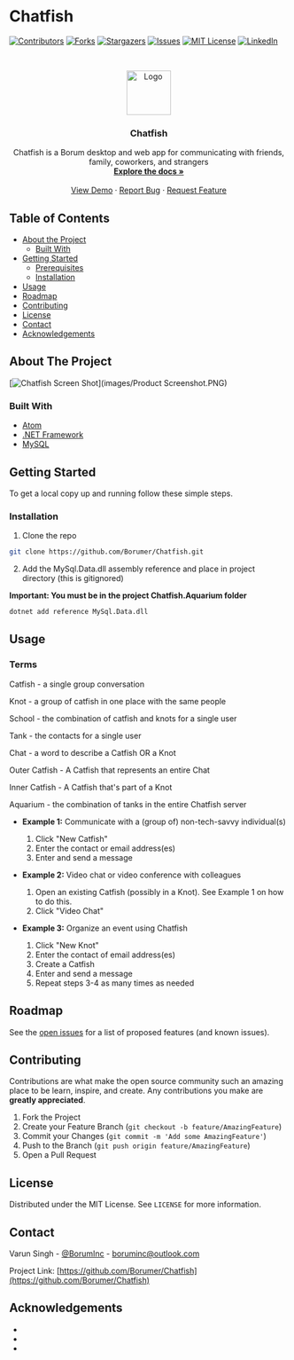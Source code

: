 # Chatfish
<!-- PROJECT SHIELDS -->
<!--
*** I'm using markdown "reference style" links for readability.
*** Reference links are enclosed in brackets [ ] instead of parentheses ( ).
*** See the bottom of this document for the declaration of the reference variables
*** for contributors-url, forks-url, etc. This is an optional, concise syntax you may use.
*** https://www.markdownguide.org/basic-syntax/#reference-style-links
-->
[![Contributors][contributors-shield]][contributors-url]
[![Forks][forks-shield]][forks-url]
[![Stargazers][stars-shield]][stars-url]
[![Issues][issues-shield]][issues-url]
[![MIT License][license-shield]][license-url]
[![LinkedIn][linkedin-shield]][linkedin-url]



<!-- PROJECT LOGO -->
<br />
<p align="center">
  <a href="https://github.com/Borumer/Chatfish">
    <img src="images/icon.png" alt="Logo" width="80" height="80">
  </a>

  <h3 align="center">Chatfish</h3>

  <p align="center">
    Chatfish is a Borum desktop and web app for communicating with friends, family, coworkers, and strangers
    <br />
    <a href="https://github.com/Borumer/Chatfish"><strong>Explore the docs »</strong></a>
    <br />
    <br />
    <a href="https://github.com/Borumer/Chatfish">View Demo</a>
    ·
    <a href="https://github.com/Borumer/Chatfish/issues">Report Bug</a>
    ·
    <a href="https://github.com/Borumer/Chatfish/issues">Request Feature</a>
  </p>
</p>



<!-- TABLE OF CONTENTS -->
## Table of Contents

* [About the Project](#about-the-project)
  * [Built With](#built-with)
* [Getting Started](#getting-started)
  * [Prerequisites](#prerequisites)
  * [Installation](#installation)
* [Usage](#usage)
* [Roadmap](#roadmap)
* [Contributing](#contributing)
* [License](#license)
* [Contact](#contact)
* [Acknowledgements](#acknowledgements)



<!-- ABOUT THE PROJECT -->
## About The Project

[![Chatfish Screen Shot][product-screenshot]](images/Product Screenshot.PNG)


### Built With

* [Atom](https://atom.io/)
* [.NET Framework](https://dotnet.microsoft.com/download/dotnet-framework)
* [MySQL](https://www.mysql.com/)

<!-- GETTING STARTED -->
## Getting Started

To get a local copy up and running follow these simple steps.

### Installation

1. Clone the repo
```sh
git clone https://github.com/Borumer/Chatfish.git
```

2. Add the MySql.Data.dll assembly reference and place in project directory (this is gitignored)

**Important: You must be in the project Chatfish.Aquarium folder**

```sh
dotnet add reference MySql.Data.dll
```

<!-- USAGE EXAMPLES -->
## Usage

### Terms

Catfish - a single group conversation

Knot - a group of catfish in one place with the same people

School - the combination of catfish and knots for a single user

Tank - the contacts for a single user

Chat - a word to describe a Catfish OR a Knot

Outer Catfish - A Catfish that represents an entire Chat

Inner Catfish - A Catfish that's part of a Knot

Aquarium - the combination of tanks in the entire Chatfish server

- **Example 1:** Communicate with a (group of) non-tech-savvy individual(s)
  1. Click "New Catfish"
  2. Enter the contact or email address(es)
  3. Enter and send a message

- **Example 2:** Video chat or video conference with colleagues
  1. Open an existing Catfish (possibly in a Knot). See Example 1 on how to do this.
  2. Click "Video Chat"

- **Example 3:** Organize an event using Chatfish
  1. Click "New Knot"
  2. Enter the contact of email address(es)
  3. Create a Catfish
  4. Enter and send a message
  5. Repeat steps 3-4 as many times as needed

<!-- ROADMAP -->
## Roadmap

See the [open issues](https://github.com/Borumer/Chatfish/issues) for a list of proposed features (and known issues).

<!-- CONTRIBUTING -->
## Contributing

Contributions are what make the open source community such an amazing place to be learn, inspire, and create. Any contributions you make are **greatly appreciated**.

1. Fork the Project
2. Create your Feature Branch (`git checkout -b feature/AmazingFeature`)
3. Commit your Changes (`git commit -m 'Add some AmazingFeature'`)
4. Push to the Branch (`git push origin feature/AmazingFeature`)
5. Open a Pull Request

<!-- LICENSE -->
## License

Distributed under the MIT License. See `LICENSE` for more information.

<!-- CONTACT -->
## Contact

Varun Singh - [@BorumInc](https://twitter.com/BorumInc) - boruminc@outlook.com

Project Link: [https://github.com/Borumer/Chatfish](https://github.com/Borumer/Chatfish)

<!-- ACKNOWLEDGEMENTS -->
## Acknowledgements

* []()
* []()
* []()


<!-- MARKDOWN LINKS & IMAGES -->
<!-- https://www.markdownguide.org/basic-syntax/#reference-style-links -->
[contributors-shield]: https://img.shields.io/github/contributors/othneildrew/Best-README-Template.svg?style=flat-square
[contributors-url]: https://github.com/othneildrew/Best-README-Template/graphs/contributors
[forks-shield]: https://img.shields.io/github/forks/othneildrew/Best-README-Template.svg?style=flat-square
[forks-url]: https://github.com/othneildrew/Best-README-Template/network/members
[stars-shield]: https://img.shields.io/github/stars/othneildrew/Best-README-Template.svg?style=flat-square
[stars-url]: https://github.com/othneildrew/Best-README-Template/stargazers
[issues-shield]: https://img.shields.io/github/issues/othneildrew/Best-README-Template.svg?style=flat-square
[issues-url]: https://github.com/othneildrew/Best-README-Template/issues
[license-shield]: https://img.shields.io/github/license/othneildrew/Best-README-Template.svg?style=flat-square
[license-url]: https://github.com/othneildrew/Best-README-Template/blob/master/LICENSE.txt
[linkedin-shield]: https://img.shields.io/badge/-LinkedIn-black.svg?style=flat-square&logo=linkedin&colorB=555
[linkedin-url]: https://linkedin.com/in/othneildrew
[product-screenshot]: images/screenshot.png
